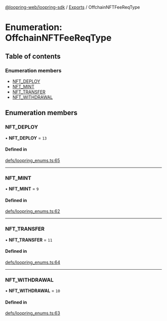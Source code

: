 [@loopring-web/loopring-sdk](../README.md) / [Exports](../modules.md) / OffchainNFTFeeReqType

# Enumeration: OffchainNFTFeeReqType

## Table of contents

### Enumeration members

- [NFT\_DEPLOY](OffchainNFTFeeReqType.md#nft_deploy)
- [NFT\_MINT](OffchainNFTFeeReqType.md#nft_mint)
- [NFT\_TRANSFER](OffchainNFTFeeReqType.md#nft_transfer)
- [NFT\_WITHDRAWAL](OffchainNFTFeeReqType.md#nft_withdrawal)

## Enumeration members

### NFT\_DEPLOY

• **NFT\_DEPLOY** = `13`

#### Defined in

[defs/loopring_enums.ts:65](https://github.com/Loopring/loopring_sdk/blob/c031084/src/defs/loopring_enums.ts#L65)

___

### NFT\_MINT

• **NFT\_MINT** = `9`

#### Defined in

[defs/loopring_enums.ts:62](https://github.com/Loopring/loopring_sdk/blob/c031084/src/defs/loopring_enums.ts#L62)

___

### NFT\_TRANSFER

• **NFT\_TRANSFER** = `11`

#### Defined in

[defs/loopring_enums.ts:64](https://github.com/Loopring/loopring_sdk/blob/c031084/src/defs/loopring_enums.ts#L64)

___

### NFT\_WITHDRAWAL

• **NFT\_WITHDRAWAL** = `10`

#### Defined in

[defs/loopring_enums.ts:63](https://github.com/Loopring/loopring_sdk/blob/c031084/src/defs/loopring_enums.ts#L63)

